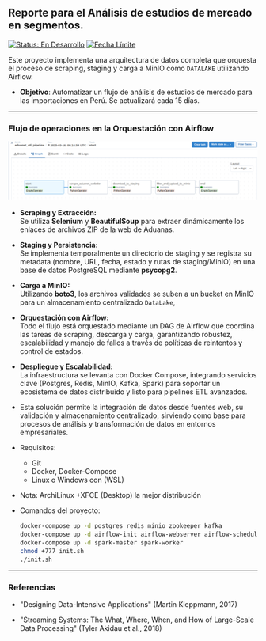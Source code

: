 ## Reporte para el Análisis de estudios de mercado en segmentos.
[![Status: En Desarrollo](https://img.shields.io/badge/status-en_desarrollo-orange)](https://github.com/programmingwithclaudio/ia_chat_langchain)
[![Fecha Límite](https://img.shields.io/badge/plazo-29%2F03%2F2024-red)](https://github.com/programmingwithclaudio/ia_chat_langchain)

Este proyecto implementa una arquitectura de datos completa que orquesta el proceso de scraping, staging y carga a MinIO como `DATALAKE` utilizando Airflow. 
- **Objetivo**: Automatizar un flujo de análisis de estudios de mercado para las importaciones en Perú. Se actualizará cada 15 días.
---
### Flujo de operaciones en la Orquestación con Airflow
![imagen](./public/Screenshot.png)


- **Scraping y Extracción:**  
  Se utiliza **Selenium** y **BeautifulSoup** para extraer dinámicamente los enlaces de archivos ZIP de la web de Aduanas.

- **Staging y Persistencia:**  
  Se implementa temporalmente un directorio de staging y se registra su metadata (nombre, URL, fecha, estado y rutas de staging/MinIO) en una base de datos PostgreSQL mediante **psycopg2**.

- **Carga a MinIO:**  
  Utilizando **boto3**, los archivos validados se suben a un bucket en MinIO para un almacenamiento centralizado `DataLake`, 

- **Orquestación con Airflow:**  
  Todo el flujo está orquestado mediante un DAG de Airflow que coordina las tareas de scraping, descarga y carga, garantizando robustez, escalabilidad y manejo de fallos a través de políticas de reintentos y control de estados.

- **Despliegue y Escalabilidad:**  
  La infraestructura se levanta con Docker Compose, integrando servicios clave (Postgres, Redis, MinIO, Kafka, Spark) para soportar un ecosistema de datos distribuido y listo para pipelines ETL avanzados.

- Esta solución permite la integración de datos desde fuentes web, su validación y almacenamiento centralizado, sirviendo como base para procesos de análisis y transformación de datos en entornos empresariales.

- Requisitos:
   - Git
   - Docker, Docker-Compose
   - Linux o Windows con (WSL)
- Nota: ArchiLinux +XFCE (Desktop) la mejor distribución

- Comandos del proyecto:
   ```bash
   docker-compose up -d postgres redis minio zookeeper kafka
   docker-compose up -d airflow-init airflow-webserver airflow-scheduler
   docker-compose up -d spark-master spark-worker
   chmod +777 init.sh
   ./init.sh
   ```
---
### Referencias

- "Designing Data-Intensive Applications" (Martin Kleppmann, 2017)

- "Streaming Systems: The What, Where, When, and How of Large-Scale Data Processing" (Tyler Akidau et al., 2018)
